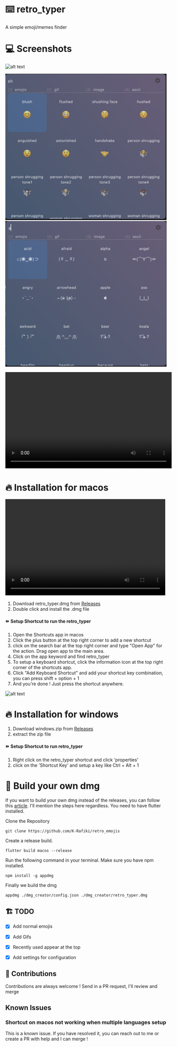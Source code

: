 # ⌨️ retro_typer

A simple emoji/memes finder

# 💻 Screenshots

![alt text](./videos/retro_typer.gif)

![alt text](./videos/emojis.png)
![alt text](./videos/ascii.png)

<video width="520" height="300" controls>
  <source src="./videos/screenRecording.mov" type="video/mp4">
</video>


# 🔥 Installation for macos

<video width="500" height="300" controls>
  <source src="/videos/macos_setup.mp4" type="video/mp4">
Your browser does not support the video tag.
</video>


1. Download retro_typer.dmg from [Releases](https://github.com/K-Rafiki/retro_emojis/releases/tag/v4.0)
2. Double click and install the .dmg file

#### ⏩ Setup Shortcut to run the retro_typer
1. Open the Shortcuts app in macos
2. Click the plus button at the top right corner to add a new shortcut
3. click on the search bar at the top right corner and type "Open App" for the action. Drag open app to the main area.
4. Click on the app keyword and find retro_typer
5. To setup a keyboard shortcut, click the information icon at the top right corner of the shortcuts app.
6. Click "Add Keyboard Shortcut" and add your shortcut key combination, you can press shift + option + 1
6. And you're done ! Just press the shortcut anywhere.

![alt text](./videos/screenshot.png)


# 🔥 Installation for windows

1. Download windows.zip from [Releases](https://github.com/K-Rafiki/retro_emojis/releases/tag/v4.0)
2. extract the zip file

#### ⏩ Setup Shortcut to run retro_typer

1. Right click on the retro_typer shortcut and click 'properties'
2. click on the 'Shortcut Key' and setup a key like Ctrl + Alt + 1


# 👷 Build your own dmg

If you want to build your own dmg instead of the releases, you can follow this [article](https://retroportalstudio.medium.com/creating-dmg-file-for-flutter-macos-apps-e448ff1cb0f). I'll mention the steps here regardless.
You need to have flutter installed.

Clone the Repository
```
git clone https://github.com/K-Rafiki/retro_emojis
```

Create a release build.
```
flutter build macos --release
```

Run the following command in your terminal. Make sure you have npm installed.

```
npm install -g appdmg
```

Finally we build the dmg
```
appdmg ./dmg_creator/config.json ./dmg_creator/retro_typer.dmg
```



## 🏗️ TODO
- [X] Add normal emojis
- [X] Add Gifs
- [X] Recently used appear at the top
- [X] Add settings for configuration


## 🚁 Contributions

Contributions are always welcome ! Send in a PR request, I'll review and merge


## Known Issues

### Shortcut on macos not working when multiple languages setup

This is a known issue. If you have resolved it, you can reach out to me or create a PR with help and I can merge !


